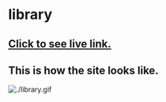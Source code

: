 # library
## [Click to see live link.](https://hasanturkel-library.vercel.app/)
## This is how the site looks like.

![./library.gif](./hospital.gif)
